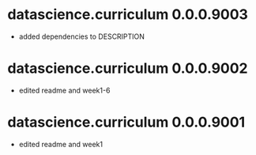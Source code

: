 # datascience.curriculum 0.0.0.9003

* added dependencies to DESCRIPTION

# datascience.curriculum 0.0.0.9002

* edited readme and week1-6 

# datascience.curriculum 0.0.0.9001

* edited readme and week1 
